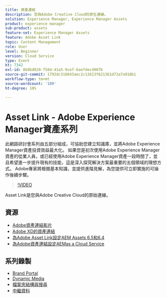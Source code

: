 ```yaml
---
title: 資產連結
description: 您與Adobe Creative Cloud的原生連線。
solution: Experience Manager, Experience Manager Assets
product: experience manager
sub-product: assets
feature-set: Experience Manager Assets
feature: Adobe Asset Link
topic: Content Management
role: User
level: Beginner
version: Cloud Service
type: Event
kt: 7342
exl-id: 8b9bd020-f584-41a5-9cef-6aefdec4907b
source-git-commit: 1792dc318643aec2c12613f621361d72a7a918b1
workflow-type: tm+mt
source-wordcount: '189'
ht-degree: 10%

---
```


# Asset Link - Adobe Experience Manager資產系列

此網路研討會系列由五部分組成，可協助您建立知識庫，並將Adobe Experience Manager資產投資效益最大化。 如果您是初次使用Adobe Experience Manager資產的從業人員，或已經使用Adobe Experience Manager資產一段時間了，並且希望進一步提升現有的技能，這是深入探究解決方案最重要的五個領域的理想方式。 Adobe專家將檢閱基本知識，並提供進階見解，為您提供可立即實施的可操作後續步驟。

>[!VIDEO](https://video.tv.adobe.com/v/332127/?quality=12&learn=on&hidetitle=true)

Asset Link是您與Adobe Creative Cloud的原始連線。

## 資源

* [Adobe資產連結影片](https://experienceleague.adobe.com/docs/experience-manager-learn/assets/adobe-asset-link/launch-adobe-asset-link.html)
* [Adobe XD的資產連結](https://helpx.adobe.com/enterprise/admin-guide.html/enterprise/using/adobe-asset-link-for-xd.ug.html)
* [為Adobe Asset Link設定AEM Assets 6.5和6.4](https://helpx.adobe.com/enterprise/using/configure-aem-assets-6-for-asset-link.html)
* [為Adobe資產連結設定AEMas a Cloud Service](https://helpx.adobe.com/enterprise/admin-guide.html/enterprise/using/configure-aem-assets-for-asset-link.ug.html)

## 系列錄製

* [Brand Portal](brand-portal.md)
* [Dynamic Media](dynamic-media.md)
* [檔案夾結構與搜尋](folder-structure-search.md)
* [中繼資料](metadata.md)

